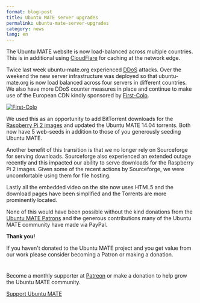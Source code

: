 ```yaml
---
format: blog-post
title: Ubuntu MATE server upgrades
permalink: ubuntu-mate-server-upgrades
category: news
lang: en
---
```


The Ubuntu MATE website is now load-balanced across multiple countries. This
is in additional using [CloudFlare](https://www.cloudflare.com) for caching
at the network edge.

Twice last week ubuntu-mate.org experienced 
[DDoS](https://en.wikipedia.org/wiki/Denial-of-service_attack) attacks. Over 
the weekend the new server infrastructure was deployed so that ubuntu-mate.org 
is now load balanced across four servers in different countries. We also have 
more DDoS counter measures in place and continue to make use of the European
CDN kindly sponsored by [First-Colo](https://www.first-colo.com/).

<div class="row">
  <div class="col-lg-12">
    <div class="well bs-component">
    <a href="https://www.first-colo.com/"><img class="centered" src="/assets/img/sponsors/firstcolo.png" alt="First-Colo" /></a>
    </div>
  </div>
</div>

We used this as an opportunity to add BitTorrent downloads for the [Raspberry 
Pi 2 images](https://ubuntu-mate.org/raspberry-pi/) and updated the Ubuntu 
MATE 14.04 torrents. Both now have 5 web-seeds in addition to those of you 
generously seeding Ubuntu MATE.

Another benefit of this transition is that we no longer rely on Sourceforge 
for serving downloads. Sourceforge also experienced an extended outage 
recently and this impacted our ability to serve downloads for the Raspberry Pi 
2 images. Given some of the recent actions by Sourceforge, we were 
uncomfortable using them for file hosting.

Lastly all the embedded video on the site now uses HTML5 and the download 
pages have been simplified and the Torrents are more prominently located.

None of this would have been possible without the kind donations from the 
[Ubuntu MATE Patrons](https://www.patreon.com/ubuntu_mate) and the
generous contributions many of the Ubuntu MATE community have made via PayPal.

**Thank you!**

If you haven't donated to the Ubuntu MATE project and you get value from our 
work please consider becoming a Patron or making a donation.

<div class="bs-component">
    <div class="jumbotron">
        <h1></h1>
        <p>Become a monthly supporter at <a href="http://www.patreon.com/ubuntu_mate">Patreon</a>
        or make a donation to help grow the Ubuntu MATE community.</p>
        <a href="donate/" class="btn btn-primary btn-lg">Support Ubuntu MATE</a>
        </p>
    </div>
</div>
